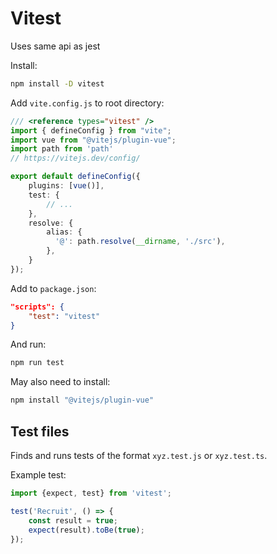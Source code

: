 # Vitest
Uses same api as jest

Install:
```sh
npm install -D vitest
```

Add `vite.config.js` to root directory:
```ts
/// <reference types="vitest" />
import { defineConfig } from "vite";
import vue from "@vitejs/plugin-vue";
import path from 'path'
// https://vitejs.dev/config/

export default defineConfig({
    plugins: [vue()],
    test: {
        // ...
    },
    resolve: {
        alias: {
          '@': path.resolve(__dirname, './src'),
        },
    }
});
```

Add to `package.json`:
```json
"scripts": {
    "test": "vitest"
}
```

And run:
```sh
npm run test
```

May also need to install:
```sh
npm install "@vitejs/plugin-vue"
```

## Test files
Finds and runs tests of the format `xyz.test.js` or `xyz.test.ts`.

Example test:
```ts
import {expect, test} from 'vitest';

test('Recruit', () => {
    const result = true;
    expect(result).toBe(true);
});
```
